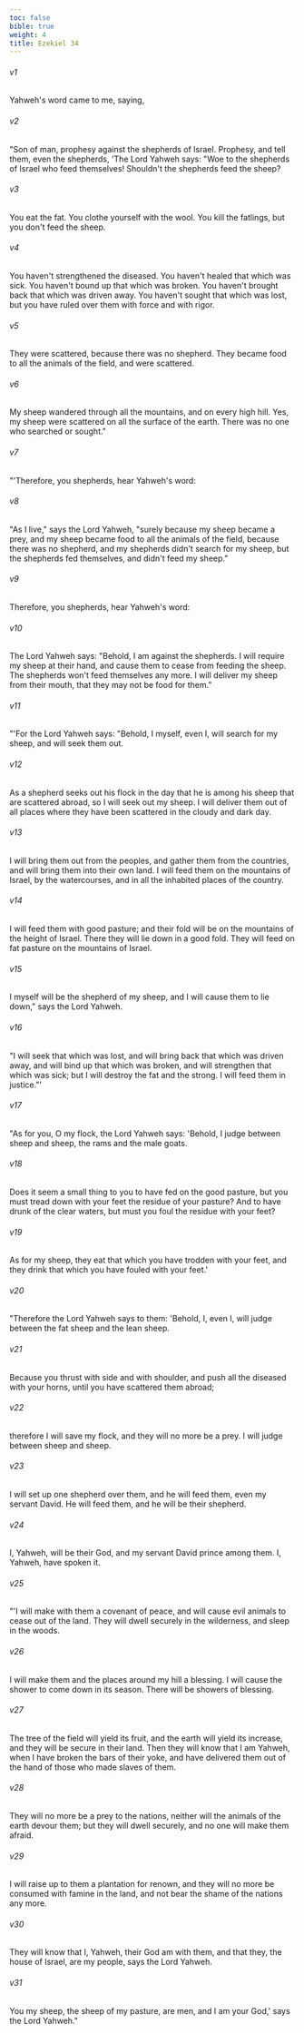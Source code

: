 ```yaml
---
toc: false
bible: true
weight: 4
title: Ezekiel 34
---
```




###### v1 
Yahweh's word came to me, saying, 

###### v2 
"Son of man, prophesy against the shepherds of Israel. Prophesy, and tell them, even the shepherds, 'The Lord Yahweh says: "Woe to the shepherds of Israel who feed themselves! Shouldn't the shepherds feed the sheep? 

###### v3 
You eat the fat. You clothe yourself with the wool. You kill the fatlings, but you don't feed the sheep. 

###### v4 
You haven't strengthened the diseased. You haven't healed that which was sick. You haven't bound up that which was broken. You haven't brought back that which was driven away. You haven't sought that which was lost, but you have ruled over them with force and with rigor. 

###### v5 
They were scattered, because there was no shepherd. They became food to all the animals of the field, and were scattered. 

###### v6 
My sheep wandered through all the mountains, and on every high hill. Yes, my sheep were scattered on all the surface of the earth. There was no one who searched or sought." 

###### v7 
"'Therefore, you shepherds, hear Yahweh's word: 

###### v8 
"As I live," says the Lord Yahweh, "surely because my sheep became a prey, and my sheep became food to all the animals of the field, because there was no shepherd, and my shepherds didn't search for my sheep, but the shepherds fed themselves, and didn't feed my sheep." 

###### v9 
Therefore, you shepherds, hear Yahweh's word: 

###### v10 
The Lord Yahweh says: "Behold, I am against the shepherds. I will require my sheep at their hand, and cause them to cease from feeding the sheep. The shepherds won't feed themselves any more. I will deliver my sheep from their mouth, that they may not be food for them." 

###### v11 
"'For the Lord Yahweh says: "Behold, I myself, even I, will search for my sheep, and will seek them out. 

###### v12 
As a shepherd seeks out his flock in the day that he is among his sheep that are scattered abroad, so I will seek out my sheep. I will deliver them out of all places where they have been scattered in the cloudy and dark day. 

###### v13 
I will bring them out from the peoples, and gather them from the countries, and will bring them into their own land. I will feed them on the mountains of Israel, by the watercourses, and in all the inhabited places of the country. 

###### v14 
I will feed them with good pasture; and their fold will be on the mountains of the height of Israel. There they will lie down in a good fold. They will feed on fat pasture on the mountains of Israel. 

###### v15 
I myself will be the shepherd of my sheep, and I will cause them to lie down," says the Lord Yahweh. 

###### v16 
"I will seek that which was lost, and will bring back that which was driven away, and will bind up that which was broken, and will strengthen that which was sick; but I will destroy the fat and the strong. I will feed them in justice."' 

###### v17 
"As for you, O my flock, the Lord Yahweh says: 'Behold, I judge between sheep and sheep, the rams and the male goats. 

###### v18 
Does it seem a small thing to you to have fed on the good pasture, but you must tread down with your feet the residue of your pasture? And to have drunk of the clear waters, but must you foul the residue with your feet? 

###### v19 
As for my sheep, they eat that which you have trodden with your feet, and they drink that which you have fouled with your feet.' 

###### v20 
"Therefore the Lord Yahweh says to them: 'Behold, I, even I, will judge between the fat sheep and the lean sheep. 

###### v21 
Because you thrust with side and with shoulder, and push all the diseased with your horns, until you have scattered them abroad; 

###### v22 
therefore I will save my flock, and they will no more be a prey. I will judge between sheep and sheep. 

###### v23 
I will set up one shepherd over them, and he will feed them, even my servant David. He will feed them, and he will be their shepherd. 

###### v24 
I, Yahweh, will be their God, and my servant David prince among them. I, Yahweh, have spoken it. 

###### v25 
"'I will make with them a covenant of peace, and will cause evil animals to cease out of the land. They will dwell securely in the wilderness, and sleep in the woods. 

###### v26 
I will make them and the places around my hill a blessing. I will cause the shower to come down in its season. There will be showers of blessing. 

###### v27 
The tree of the field will yield its fruit, and the earth will yield its increase, and they will be secure in their land. Then they will know that I am Yahweh, when I have broken the bars of their yoke, and have delivered them out of the hand of those who made slaves of them. 

###### v28 
They will no more be a prey to the nations, neither will the animals of the earth devour them; but they will dwell securely, and no one will make them afraid. 

###### v29 
I will raise up to them a plantation for renown, and they will no more be consumed with famine in the land, and not bear the shame of the nations any more. 

###### v30 
They will know that I, Yahweh, their God am with them, and that they, the house of Israel, are my people, says the Lord Yahweh. 

###### v31 
You my sheep, the sheep of my pasture, are men, and I am your God,' says the Lord Yahweh."
